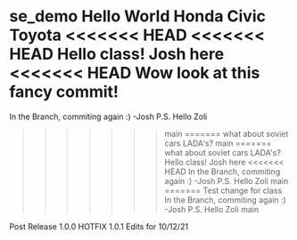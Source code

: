 se_demo
Hello World
Honda Civic
Toyota
<<<<<<< HEAD
<<<<<<< HEAD
Hello class! Josh here
<<<<<<< HEAD
Wow look at this fancy commit!
=======
In the Branch, commiting again :) -Josh P.S. Hello Zoli
>>>>>>> main
=======
what about soviet cars LADA's?
>>>>>>> main
=======
what about soviet cars LADA's?
Hello class! Josh here
<<<<<<< HEAD
In the Branch, commiting again :) -Josh P.S. Hello Zoli
>>>>>>> main
=======
Test change for class
In the Branch, commiting again :) -Josh P.S. Hello Zoli
>>>>>>> main

Post Release 1.0.0
HOTFIX 1.0.1
Edits for 10/12/21